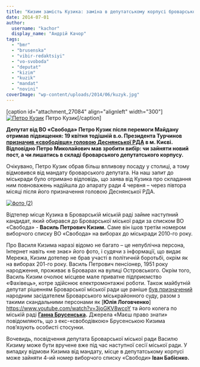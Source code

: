 ```yaml
---
title: "Кизим замість Кузика: заміна в депутатському корпусі броварської міськради"
date: 2014-07-01
author: 
  username: "kachor"
  display_name: "Андрій Качор"
tags: 
  - "bmr"
  - "brusenska"
  - "vibir-redaktsiyi"
  - "vo-svoboda"
  - "deputat"
  - "kizim"
  - "kuzik"
  - "mandat"
  - "novini"
coverImage: "wp-content/uploads/2014/06/kuzyk.jpg"
---
```


\[caption id="attachment\_27084" align="alignleft" width="300"\][![Петро Кузик](https://mpz.brovary.org/wp-content/uploads/2014/06/139.jpg)](https://mpz.brovary.org/wp-content/uploads/2014/06/139.jpg) Петро Кузик\[/caption\]

**Депутат від ВО «Свобода» Петро Кузик після перемоги Майдану отримав підвищення: 19 квітня тодішній в.о. Президента Турчинов [призначив «свободівця» головою Деснянської РДА](https://www.president.gov.ua/documents/17438.html) в м. Києві. Відповідно Петро Миколайович мав зробити вибір: чи зайняти новий пост, а чи лишатись в складі броварського депутатського корпусу.**

Очікувано, Петро Кузик обрав більш впливову посаду у столиці, а тому відмовився від мандату броварського депутата. На наш запит до міськради було отримано відповідь, що заява від Кузика про складання ним повноважень надійшла до апарату ради 4 червня – через півтора місяці після його призначення головою Деснянської РДА.

[![фото (2)](https://mpz.brovary.org/wp-content/uploads/2014/06/foto-2.jpg)](https://mpz.brovary.org/wp-content/uploads/2014/06/foto-2.jpg)

Відтепер місце Кузика в Броварській міській раді займе наступний кандидат, який обирався до Броварської міської ради за списком ВО «Свобода» - **Василь Петрович Кизим.** Саме він ішов третім номером виборчого списку ВО «Свобода» на виборах до міськради 2010-го року.

Про Василя Кизима наразі відомо не багато – це непублічна персона, Інтернет навіть «не знає» його фото, і судячи з інформації, що видає Мережа, Кизим дотепер не брав участі в політичній боротьбі, окрім як на виборах 201-го року. Василь Петрович пенсіонер, 1951 року народження, проживає в Броварах на вулиці Островського. Окрім того, Василь Кизим очолює місцеве мале приватне підприємство «Фахівець», котре здійснює електромонтажні роботи. Також майбутній депутат рішенням Броварської міської ради ще раніше [був призначений](https://rizanenko.org/downloads/doc/9_sesia_BMR/37.pdf) народним засідателем Броварського міськрайонного суду, разом з такими скандальними персонами як [**Юлія Логовченко**] https://www.youtube.com/watch?v=3joGKV8wcoY  та його колега по міській раді **[Ганна Брусенська](https://mpz.brovary.org/u-brovarah-narodzhuyetsya-ponyattya-politichnoyi-vidpovidalnosti/).** Джерела «Маєш право знати» повідомляють, що з екс-«свободівкою» Брусенською Кизима пов’язують особисті стосунки.

Вочевидь, посвідчення депутата Броварської міської ради Василю Кизиму може бути вручене вже під час наступної сесії міської ради. У випадку відмови Кизима від мандату, місце в депутатському корпусі може зайняти 4-ий номер виборчого списку «Свободи» **Іван Бабієнко.**
